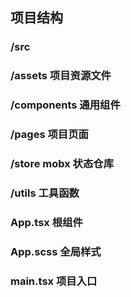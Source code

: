 ## 项目结构

### /src

### /assets 项目资源文件

### /components 通用组件

### /pages 项目页面

### /store mobx 状态仓库

### /utils 工具函数

### App.tsx 根组件

### App.scss 全局样式

### main.tsx 项目入口
